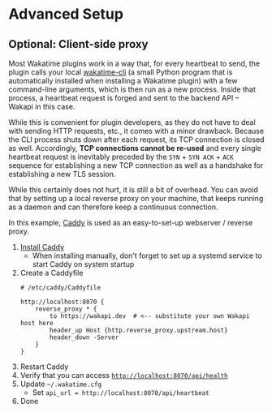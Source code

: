 # Advanced Setup
## Optional: Client-side proxy
Most Wakatime plugins work in a way that, for every heartbeat to send, the plugin calls your local [wakatime-cli](https://github.com/wakatime/wakatime) (a small Python program that is automatically installed when installing a Wakatime plugin) with a few command-line arguments, which is then run as a new process. Inside that process, a heartbeat request is forged and sent to the backend API – Wakapi in this case.

While this is convenient for plugin developers, as they do not have to deal with sending HTTP requests, etc., it comes with a minor drawback. Because the CLI process shuts down after each request, its TCP connection is closed as well. Accordingly, **TCP connections cannot be re-used** and every single heartbeat request is inevitably preceded by the `SYN` + `SYN ACK` + `ACK` sequence for establishing a new TCP connection as well as a handshake for establishing a new TLS session.

While this certainly does not hurt, it is still a bit of overhead. You can avoid that by setting up a local reverse proxy on your machine, that keeps running as a daemon and can therefore keep a continuous connection.

In this example, [Caddy](https://caddyserver.com) is used as an easy-to-set-up webserver / reverse proxy.

1. [Install Caddy](https://caddyserver.com/)
    * When installing manually, don't forget to set up a systemd service to start Caddy on system startup
1. Create a Caddyfile
    ```
    # /etc/caddy/Caddyfile
   
    http://localhost:8070 {
        reverse_proxy * {
            to https://wakapi.dev  # <-- substitute your own Wakapi host here
            header_up Host {http.reverse_proxy.upstream.host}
            header_down -Server
        }
    }
    ```
1. Restart Caddy
1. Verify that you can access [`http://localhost:8070/api/health`](http://localhost:8070/api/health)
1. Update `~/.wakatime.cfg`
    * Set `api_url = http://localhost:8070/api/heartbeat`
1. Done
